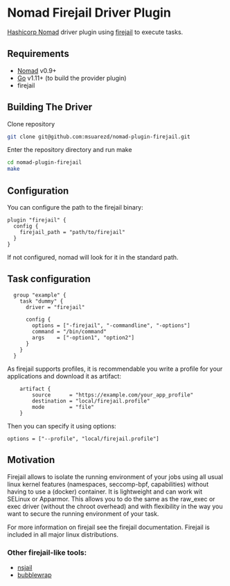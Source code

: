 Nomad Firejail Driver Plugin
==========
[Hashicorp Nomad](https://www.nomadproject.io/) driver plugin using
[firejail](https://github.com/netblue30/firejail) to execute tasks.

## Requirements

- [Nomad](https://www.nomadproject.io/downloads.html) v0.9+
- [Go](https://golang.org/doc/install) v1.11+ (to build the provider plugin)
- firejail

## Building The Driver

Clone repository 

```sh
git clone git@github.com:msuarezd/nomad-plugin-firejail.git
```

Enter the repository directory and run make

```sh
cd nomad-plugin-firejail
make
```

## Configuration
You can configure the path to the firejail binary:
```
plugin "firejail" {
  config {
    firejail_path = "path/to/firejail"
  }
}
```
If not configured, nomad will look for it in the standard path.

## Task configuration
```
  group "example" {
    task "dummy" {
      driver = "firejail"

      config {
        options = ["-firejail", "-commandline", "-options"]
        command = "/bin/command"
        args    = ["-option1", "option2"]
      }
    }
  }
```
As firejail supports profiles, it is recommendable you write a profile for your applications and download it as artifact:
```
    artifact {
        source      = "https://example.com/your_app_profile"
        destination = "local/firejail.profile"
        mode        = "file" 
    }

```
Then you can specify it using options:
```
options = ["--profile", "local/firejail.profile"]
```


## Motivation
Firejail allows to isolate the running environment of your jobs using all usual linux kernel features (namespaces, seccomp-bpf, capabilities) without having to use a (docker) container. It is lightweight and can work wit SELinux or Apparmor. This allows you to do the same as the raw_exec or exec driver (without the chroot overhead) and with flexibility in the way you want to secure the running environment of your task. 

For more information on firejail see the firejail documentation. Firejail is included in all major linux distributions.

### Other firejail-like tools:
- [nsjail](https://github.com/google/nsjail)
- [bubblewrap](https://github.com/containers/bubblewrap)


